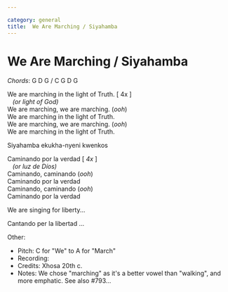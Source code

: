 ```yaml
---

category: general
title:  We Are Marching / Siyahamba 
---
```



# We Are Marching / Siyahamba 

_Chords_: G D G / C G D G

We are marching in the light of Truth. [ 4x ]  
&nbsp;&nbsp; _(or light of God)_  
We are marching, we are marching. (_ooh_)  
We are marching in the light of Truth.  
We are marching, we are marching. (_ooh_)  
We are marching in the light of Truth.  
  
Siyahamba ekukha-nyeni kwenkos  
  
Caminando por la verdad [ _4x_ ]  
&nbsp;&nbsp;  _(or luz de Díos)_  
Caminando, caminando (_ooh_)  
Caminando por la verdad  
Caminando, caminando (_ooh_)  
Caminando por la verdad  
  
We are singing for liberty...

Cantando per la libertad ...
  

Other: 
* Pitch: C for "We" to A for "March"
* Recording:  
* Credits: Xhosa 20th c.
* Notes: We chose "marching" as it's a better vowel than "walking", and more emphatic. See also #793...
